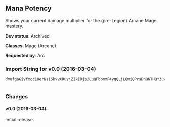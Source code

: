 ## Mana Potency

Shows your current damage multiplier for the (pre-Legion)
Arcane Mage mastery.

**Dev status**: Archived

**Classes**: Mage (Arcane)

**Requested by**: Arc

### Import String for v0.0 (2016-03-04)

    dmufgaGivfxcc1OerNsISkvvXRuvjZIkIBjs2LuQFbbmmP4yqQLjL8miQPrsDnQKTHQY3uvvnorOZPQICpQu7tvf6GurTqjQEivKMieOlkc2OeLpcr6KQQsRKuntiIBssStvL(jeYqjjTuuv9uOMQQCvvvLVQQsTxK)sfgm4WOSyvvWJvPjlHltzZKYNrvgnvPtRIzl42Ky3I63s1WPkwUKEUqtN46OY2fP(oe04PQopKSEvvu7xzcn9iCb9im7kNEospcFYhHEe(YfLUcHtLAGt5IsxzGy(YGQPvTO3Ph6xwyqGfLN5l8BAvl6DG7bntp0VSWaX8f(nTQf9(3Sy10SWa3dAA34A6tpvQboLlkDLbI5ldIs9K5n9q)YcdeZxg4EWNptF6tp0VSWanU8vo98GQPvTO3N5ljln9bdgmiWIYZ8f(nTQf9oW9aKAY7Oyjln9bdgmi0VSWafwuSkQbUhGutuHffRIkbnn7kjln9bdgmi0VSWafwMvwLDh4EW)Yhr1ocTAYpEcmuw9JtgGvnbKGehQIOFNa)ouX5VoxAacm4F5JOAhHwvfMFYpEcmuw9JtgGvnbKGehQIOFNa)ouX5VoxA6dgmyqOFzHbfmfgpBG7bOBAg8RbkSOyvud(ZafwMvwLDN(Gbdge6xwyGcZhbzkmE2a3dq30m4xduyrXQOM(Gbdge6xwyGNUy5lQbUhuWuy8SbiWafMpcYuy8SPpyWGbI5ldCpqRxvysYpiUT2hNmWtxS8f1G)maDttPbTBp4dIr8NPB5IPp9q)Ycd04Yx50Zdk6pZxswA6dgmyqOFzHbYa3dqQjVJILS00hmyWGJ2azqQbbwuEMVWVPvTO3b)4aX8f(nTQf9(3Sy10SWaXRLN(GbdgmyWGbvtRArVpZxswA6dgmyGLlM(GbdgunHRMhiMVmDlxmDgxL5WYPBx0FMVmW9GI(Z8fcx0DC5IsxHkNesim7kN02RE4XZQQ0lm6BdHVCrPR8mFHWAC5RC65KLM(GbdgunHRMhW4QmhwoD7I(Z8LKLMULliCHfVe256Dq6M2ndA1GMVuniNQrnHlorpbgQN5legXxcR1Zc(8Zg9fDIe2RD45vOYC1WhFUC1WNl1Uqgz(qUfPLsDIe(uqyvyz2av7ILVOi8jFeh3UINGjwb9fnHdDwb9i8nWIr6r44jZlyewfNrAcKq4IJM25Yfeu0JWkCb5qpsiHWASRC6z6ryfUGCOhjKqypP9iSGLf6ryfUGCOhjKq4k7A0JWkCb5qpsiHW1EWOhHv4cYHEKqcHJESl9iC8K5fm6lAsiSWcwwOhHv4cYHEKqcH5IMJBGfJu5eMlAoYwARs)aH5IMJOh7sLtcHZCkV6HhpRgPVOjC14D65hkpgHfZxiSup84zv6rylTLfc70EU4iNEosybLhJWrHjCrcZLT0wwimJt6eMlAoybeYqfLkNrLtyUO5GlFeQCsimcpfIx6RlKjSpI00IMqLLs9)t0vZ)DHwDZp5QvdFTiTuQrMWOqKMw0eQmxiRoXMwU4dz0TuRUvIQjTuQvtcHviCbHJeUv7wTr3gnHttFrRUfAsic
     

### Changes

#### v0.0 (2016-03-04):

Initial release.

